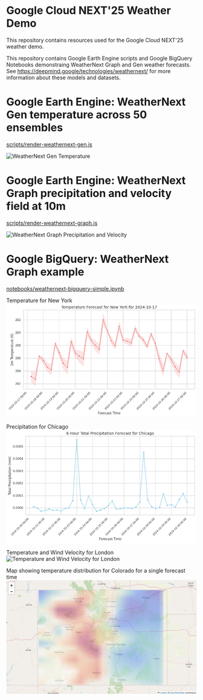 # Google Cloud NEXT'25 Weather Demo
This repository contains resources used for the Google Cloud NEXT'25 weather demo.

This repository contains Google Earth Engine scripts and Google BigQuery Notebooks demonstraing WeatherNext Graph and Gen weather forecasts. See https://deepmind.google/technologies/weathernext/ for more information about these models and datasets.

# Google Earth Engine: WeatherNext Gen temperature across 50 ensembles

[scripts/render-weathernext-gen.js](scripts/render-weathernext-gen.js)

![WeatherNext Gen Temperature](https://github.com/gena/next25-weather/blob/main/images/ee-weathernext-gen-T.gif)

# Google Earth Engine:  WeatherNext Graph precipitation and velocity field at 10m

[scripts/render-weathernext-graph.js](scripts/render-weathernext-graph.js)

![WeatherNext Graph Precipitation and Velocity](https://github.com/gena/next25-weather/blob/main/images/weathernext-graph-p-zoom2.1.gif)

# Google BigQuery: WeatherNext Graph example

[notebooks/weathernext-bigquery-simple.ipynb](notebooks/weathernext-bigquery-simple.ipynb)

Temperature for New York
![Temperature for New York](https://github.com/gena/next25-weather/blob/main/images/bq-weathernext-graph-t-newyork.png)

Precipitation for Chicago
![Precipitation for Chicago](https://github.com/gena/next25-weather/blob/main/images/bq-weathernext-graph-p-chicago.png)

Temperature and Wind Velocity for London
![Temperature and Wind Velocity for London](https://github.com/gena/next25-weather/blob/main/images/bq-weathernext-graph-uv-temp-longon.png)

Map showing temperature distribution for Colorado for a single forecast time
![Map showing temperature for Colorado](https://github.com/gena/next25-weather/blob/main/images/bq-weathernext-graph-map-colorado.png)
